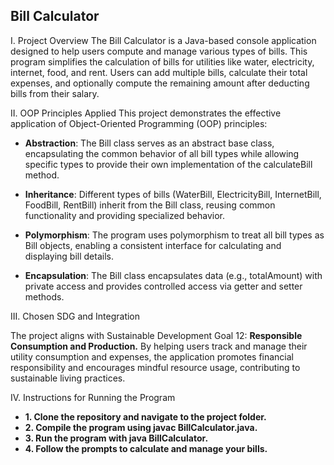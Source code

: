 ## Bill Calculator


I. Project Overview
    The Bill Calculator is a Java-based console application designed to help users compute and manage various types of bills. This program simplifies the calculation of bills for utilities like water, electricity, internet, food, and rent. Users can add multiple bills, calculate their total expenses, and optionally compute the remaining amount after deducting bills from their salary.


II. OOP Principles Applied
This project demonstrates the effective application of Object-Oriented Programming (OOP) principles:

* ****Abstraction****: The Bill class serves as an abstract base class, encapsulating the common behavior of all bill types while allowing specific types to provide their own implementation of the calculateBill method.

* ****Inheritance****: Different types of bills (WaterBill, ElectricityBill, InternetBill, FoodBill, RentBill) inherit from the Bill class, reusing common functionality and providing specialized behavior.

* ****Polymorphism****: The program uses polymorphism to treat all bill types as Bill objects, enabling a consistent interface for calculating and displaying bill details.

* ****Encapsulation****: The Bill class encapsulates data (e.g., totalAmount) with private access and provides controlled access via getter and setter methods.


III. Chosen SDG and Integration

  The project aligns with Sustainable Development Goal 12: **Responsible Consumption and Production.** By helping users track and manage their utility consumption and expenses, the application promotes financial responsibility and encourages mindful resource usage, contributing to sustainable living practices.


IV. Instructions for Running the Program

* **1. Clone the repository and navigate to the project folder.**
* **2. Compile the program using javac BillCalculator.java.**
* **3. Run the program with java BillCalculator.**
* **4. Follow the prompts to calculate and manage your bills.**

